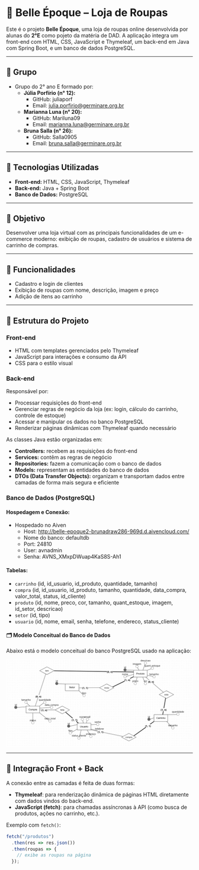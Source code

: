 # 👗 Belle Époque – Loja de Roupas

Este é o projeto **Belle Époque**, uma loja de roupas online desenvolvida por alunas do **2°E** como pojeto da matéria de DAD. A aplicação integra um front-end com HTML, CSS, JavaScript e Thymeleaf, um back-end em Java com Spring Boot, e um banco de dados PostgreSQL.

---

## 👤 Grupo
- Grupo do 2° ano E formado por:
  - **Júlia Porfírio (n° 12):**
    - GitHub: juliaporf
    - Email: julia.porfirio@germinare.org.br
  - **Marianna Luna (n° 20):** 
    - GitHub: Mariluna09
    - Email: marianna.luna@germinare.org.br
  - **Bruna Salla (n° 26):**
    - GitHub: Salla0905
    - Email: bruna.salla@germinare.org.br

---

## 🔧 Tecnologias Utilizadas

- **Front-end:** HTML, CSS, JavaScript, Thymeleaf
- **Back-end:** Java + Spring Boot
- **Banco de Dados:** PostgreSQL

---

## 🎯 Objetivo

Desenvolver uma loja virtual com as principais funcionalidades de um e-commerce moderno: exibição de roupas, cadastro de usuários e sistema de carrinho de compras.

---

## 🚀 Funcionalidades

- Cadastro e login de clientes
- Exibição de roupas com nome, descrição, imagem e preço
- Adição de itens ao carrinho

---

## 📁 Estrutura do Projeto

### Front-end

- HTML com templates gerenciados pelo Thymeleaf
- JavaScript para interações e consumo da API
- CSS para o estilo visual

### Back-end

Responsável por:

- Processar requisições do front-end
- Gerenciar regras de negócio da loja (ex: login, cálculo do carrinho, controle de estoque)
- Acessar e manipular os dados no banco PostgreSQL
- Renderizar páginas dinâmicas com Thymeleaf quando necessário

As classes Java estão organizadas em:

- **Controllers:** recebem as requisições do front-end
- **Services:** contêm as regras de negócio
- **Repositories:** fazem a comunicação com o banco de dados
- **Models:** representam as entidades do banco de dados
- **DTOs (Data Transfer Objects):** organizam e transportam dados entre camadas de forma mais segura e eficiente


### Banco de Dados (PostgreSQL)

#### Hospedagem e Conexão:
- Hospedado no Aiven
  - Host: http://belle-epoque2-brunadraw286-969d.d.aivencloud.com/
  - Nome do banco: defaultdb
  - Port: 24810
  - User: avnadmin
  - Senha: AVNS_XMxpDWuap4KaS8S-Ah1

#### Tabelas:
- `carrinho` (id, id_usuario, id_produto, quantidade, tamanho)
- `compra` (id, id_usuario, id_produto, tamanho, quantidade, data_compra, valor_total, status, id_cliente)
- `produto` (id, nome, preco, cor, tamanho, quant_estoque, imagem, id_setor, descricao)
- `setor` (id, tipo)
- `usuario` (id, nome, email, senha, telefone, endereco, status_cliente)

#### 🗂️ Modelo Conceitual do Banco de Dados
Abaixo está o modelo conceitual do banco PostgreSQL usado na aplicação:

![Modelo Conceitual](modelo%20conceitual.png)


---

## 🔗 Integração Front + Back

A conexão entre as camadas é feita de duas formas:

- **Thymeleaf**: para renderização dinâmica de páginas HTML diretamente com dados vindos do back-end.
- **JavaScript (fetch)**: para chamadas assíncronas à API (como busca de produtos, ações no carrinho, etc.).

Exemplo com `fetch()`:

```javascript
fetch("/produtos")
  .then(res => res.json())
  .then(roupas => {
    // exibe as roupas na página
  });
